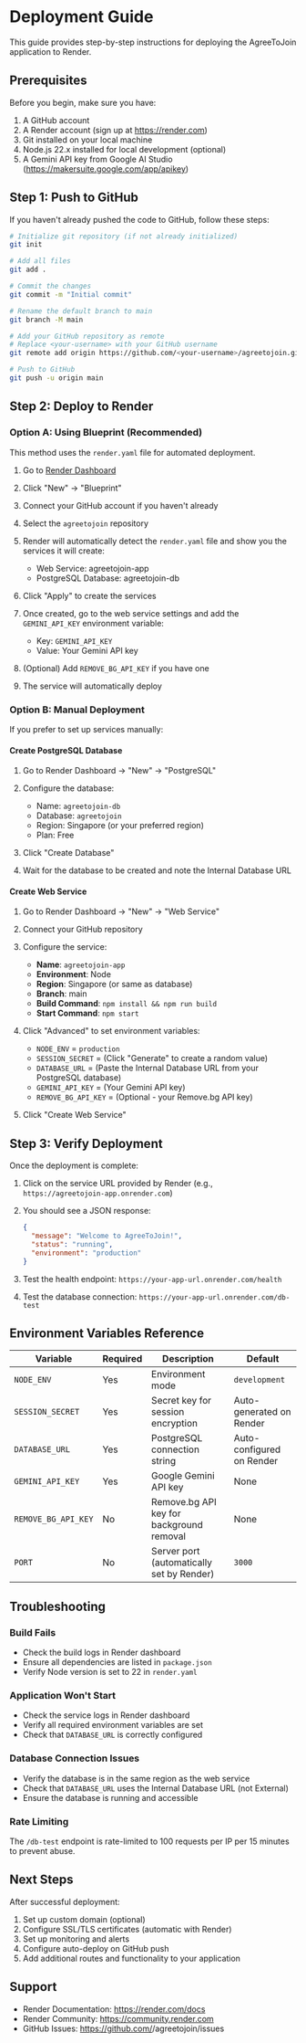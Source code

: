 # Deployment Guide

This guide provides step-by-step instructions for deploying the AgreeToJoin application to Render.

## Prerequisites

Before you begin, make sure you have:

1. A GitHub account
2. A Render account (sign up at https://render.com)
3. Git installed on your local machine
4. Node.js 22.x installed for local development (optional)
5. A Gemini API key from Google AI Studio (https://makersuite.google.com/app/apikey)

## Step 1: Push to GitHub

If you haven't already pushed the code to GitHub, follow these steps:

```bash
# Initialize git repository (if not already initialized)
git init

# Add all files
git add .

# Commit the changes
git commit -m "Initial commit"

# Rename the default branch to main
git branch -M main

# Add your GitHub repository as remote
# Replace <your-username> with your GitHub username
git remote add origin https://github.com/<your-username>/agreetojoin.git

# Push to GitHub
git push -u origin main
```

## Step 2: Deploy to Render

### Option A: Using Blueprint (Recommended)

This method uses the `render.yaml` file for automated deployment.

1. Go to [Render Dashboard](https://dashboard.render.com/)

2. Click "New" → "Blueprint"

3. Connect your GitHub account if you haven't already

4. Select the `agreetojoin` repository

5. Render will automatically detect the `render.yaml` file and show you the services it will create:
   - Web Service: agreetojoin-app
   - PostgreSQL Database: agreetojoin-db

6. Click "Apply" to create the services

7. Once created, go to the web service settings and add the `GEMINI_API_KEY` environment variable:
   - Key: `GEMINI_API_KEY`
   - Value: Your Gemini API key

8. (Optional) Add `REMOVE_BG_API_KEY` if you have one

9. The service will automatically deploy

### Option B: Manual Deployment

If you prefer to set up services manually:

#### Create PostgreSQL Database

1. Go to Render Dashboard → "New" → "PostgreSQL"

2. Configure the database:
   - Name: `agreetojoin-db`
   - Database: `agreetojoin`
   - Region: Singapore (or your preferred region)
   - Plan: Free

3. Click "Create Database"

4. Wait for the database to be created and note the Internal Database URL

#### Create Web Service

1. Go to Render Dashboard → "New" → "Web Service"

2. Connect your GitHub repository

3. Configure the service:
   - **Name**: `agreetojoin-app`
   - **Environment**: Node
   - **Region**: Singapore (or same as database)
   - **Branch**: main
   - **Build Command**: `npm install && npm run build`
   - **Start Command**: `npm start`

4. Click "Advanced" to set environment variables:
   - `NODE_ENV` = `production`
   - `SESSION_SECRET` = (Click "Generate" to create a random value)
   - `DATABASE_URL` = (Paste the Internal Database URL from your PostgreSQL database)
   - `GEMINI_API_KEY` = (Your Gemini API key)
   - `REMOVE_BG_API_KEY` = (Optional - your Remove.bg API key)

5. Click "Create Web Service"

## Step 3: Verify Deployment

Once the deployment is complete:

1. Click on the service URL provided by Render (e.g., `https://agreetojoin-app.onrender.com`)

2. You should see a JSON response:
   ```json
   {
     "message": "Welcome to AgreeToJoin!",
     "status": "running",
     "environment": "production"
   }
   ```

3. Test the health endpoint: `https://your-app-url.onrender.com/health`

4. Test the database connection: `https://your-app-url.onrender.com/db-test`

## Environment Variables Reference

| Variable | Required | Description | Default |
|----------|----------|-------------|---------|
| `NODE_ENV` | Yes | Environment mode | `development` |
| `SESSION_SECRET` | Yes | Secret key for session encryption | Auto-generated on Render |
| `DATABASE_URL` | Yes | PostgreSQL connection string | Auto-configured on Render |
| `GEMINI_API_KEY` | Yes | Google Gemini API key | None |
| `REMOVE_BG_API_KEY` | No | Remove.bg API key for background removal | None |
| `PORT` | No | Server port (automatically set by Render) | `3000` |

## Troubleshooting

### Build Fails

- Check the build logs in Render dashboard
- Ensure all dependencies are listed in `package.json`
- Verify Node version is set to 22 in `render.yaml`

### Application Won't Start

- Check the service logs in Render dashboard
- Verify all required environment variables are set
- Check that `DATABASE_URL` is correctly configured

### Database Connection Issues

- Verify the database is in the same region as the web service
- Check that `DATABASE_URL` uses the Internal Database URL (not External)
- Ensure the database is running and accessible

### Rate Limiting

The `/db-test` endpoint is rate-limited to 100 requests per IP per 15 minutes to prevent abuse.

## Next Steps

After successful deployment:

1. Set up custom domain (optional)
2. Configure SSL/TLS certificates (automatic with Render)
3. Set up monitoring and alerts
4. Configure auto-deploy on GitHub push
5. Add additional routes and functionality to your application

## Support

- Render Documentation: https://render.com/docs
- Render Community: https://community.render.com
- GitHub Issues: https://github.com/<your-username>/agreetojoin/issues
